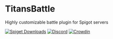 # TitansBattle
Highly customizable battle plugin for Spigot servers

[![Spiget Downloads](https://img.shields.io/spiget/downloads/47145)](https://www.spigotmc.org/resources/47145/)
[![Discord](https://img.shields.io/discord/719557355917934613?label=discord&logo=discord)](https://discord.gg/CkNwgdE)
[![Crowdin](https://badges.crowdin.net/titansbattle/localized.svg)](https://crowdin.com/project/titansbattle)
